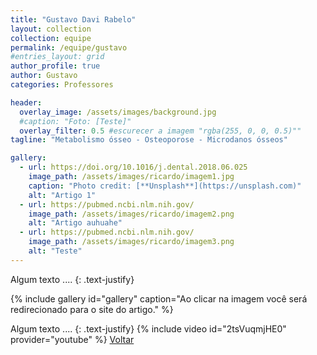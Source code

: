 ```yaml
---
title: "Gustavo Davi Rabelo"
layout: collection
collection: equipe
permalink: /equipe/gustavo
#entries_layout: grid
author_profile: true
author: Gustavo
categories: Professores

header:
  overlay_image: /assets/images/background.jpg
  #caption: "Foto: [Teste]"
  overlay_filter: 0.5 #escurecer a imagem "rgba(255, 0, 0, 0.5)""
tagline: "Metabolismo ósseo - Osteoporose - Microdanos ósseos"

gallery:
  - url: https://doi.org/10.1016/j.dental.2018.06.025
    image_path: /assets/images/ricardo/imagem1.jpg
    caption: "Photo credit: [**Unsplash**](https://unsplash.com)"
    alt: "Artigo 1"
  - url: https://pubmed.ncbi.nlm.nih.gov/
    image_path: /assets/images/ricardo/imagem2.png
    alt: "Artigo auhuahe"
  - url: https://pubmed.ncbi.nlm.nih.gov/
    image_path: /assets/images/ricardo/imagem3.png
    alt: "Teste"
---
```

Algum texto ....
{: .text-justify}

{% include gallery id="gallery" caption="Ao clicar na imagem você será redirecionado para o site do artigo." %}

Algum texto ....
{: .text-justify}
{% include video id="2tsVuqmjHE0" provider="youtube" %}
<a href="/equipe/" class="btn btn--danger">Voltar</a>
